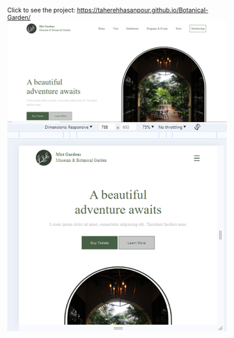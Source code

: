 Click to see the project: 
https://taherehhasanpour.github.io/Botanical-Garden/
![My animated logo](assat/sh1.PNG)
![My animated logo](assat/sh2.PNG)
